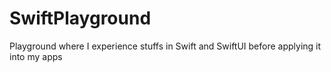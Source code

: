 #  SwiftPlayground 

Playground where I experience stuffs in Swift and SwiftUI before applying it into my apps 

